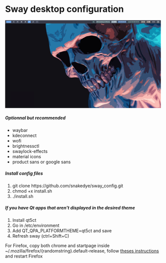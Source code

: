 # Sway desktop configuration
![Alt text](screenshot.png?raw=true "Title")


<h5>Optionnal but recommended</h5>
<ul>
	<li>waybar</li>
	<li>kdeconnect</li>
	<li>wofi</li>
	<li>brightnessctl</li>
  <li>swaylock-effects</li>
	<li>material icons</li>
	<li>product sans or google sans</li>
</ul>
<h5>Install config files</h5>
<ol>
	<li>git clone https://github.com/snakedye/sway_config.git</li>
	<li>chmod +x install.sh</li>
	<li>./install.sh</li>
</ol> 
<h5>If you have Qt apps that aren't displayed in the desired theme</h5>
<ol>
	<li>Install qt5ct</li>
	<li>Go in /etc/environment</li>
	<li>Add QT_QPA_PLATFORMTHEME=qt5ct and save</li>
	<li>Refresh sway (ctrl+Shift+C)</li>
</ol>
For Firefox, copy both chrome and startpage inside ~/.mozilla/firefox/{randomstring}.default-release, follow <a href='https://github.com/dbuxy218/Prismatic-Night#newtab'>theses instructions</a> and restart Firefox
